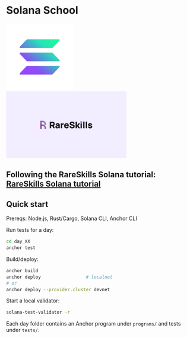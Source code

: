# Solana School

<img src="./assets/60_days_of_solana_image.webp" alt="Solana 60 Days" height="180">
<img src="./assets/blog_post_image_light-1.webp" alt="RareSkills" height="180">

## Following the RareSkills Solana tutorial: [RareSkills Solana tutorial](https://rareskills.io/solana-tutorial)

## Quick start
 
Prereqs: Node.js, Rust/Cargo, Solana CLI, Anchor CLI

Run tests for a day:

```bash
cd day_XX
anchor test
```

Build/deploy:

```bash
anchor build
anchor deploy                 # localnet
# or
anchor deploy --provider.cluster devnet
```

Start a local validator:

```bash
solana-test-validator -r
```

Each day folder contains an Anchor program under `programs/` and tests under `tests/`.
